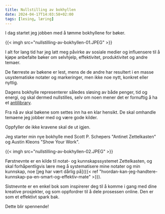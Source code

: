 ```yaml
---
title: Nullstilling av bokhyllen
date: 2024-04-17T14:03:58+02:00
tags: [lesing, læring]
---
```

I dag startet jeg jobben med å tømme bokhyllene for bøker.

{{< imgh src="nullstilling-av-bokhyllen-01.JPEG" >}}

I alt for lang tid har jeg latt meg påvirke av sosiale medier og influensere til å kjøpe anbefalte bøker om selvhjelp, effektivitet, produktivitet og andre temaer.

De færreste av bøkene er lest, mens de de andre har resultert i en masse usystematiske notater og markeringer, men ikke noe nytt, konkret eller nyttig.

Dagens bokhylle representerer således sløsing av både penger, tid og energi, og skal dermed nullstilles, selv om noen mener det er fornuftig å ha et [antilibrary](https://en.wikipedia.org/wiki/Antilibrary). 

Fra nå av skal bøkene som settes inn ha en klar hensikt. De skal omhandle temaene jeg jobber med og være gode kilder.

Oppfyller de ikke kravene skal de ut igjen.

Jeg starter min nye bokhylle med Scott P. Schepers "Antinet Zettelkasten" og Austin Kleons "Show Your Work".

{{< imgh src="nullstilling-av-bokhyllen-02.JPEG" >}}

Førstnevnte er en kilde til notat- og kunnskapssystemet Zettelkasten, og skal forhåpentligvis lære meg å systematisere mine notater og min kunnskap, noe [jeg har vært dårlig på]({{< ref "hvordan-kan-jeg-handtere-kunnskap-pa-en-smart-og-effektiv-mate" >}}).

Sistnevnte er en enkel bok som inspirerer deg til å komme i gang med dine kreative prosjekter, og som oppfordrer til å dele prosessen online. Den er som et effektivt spark bak.

Dette blir spennende!

